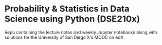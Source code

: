 # Probability & Statistics in Data Science using Python (DSE210x)
Repo containing the lecture notes and weekly Jupyter notebooks along with solutions for the University of San Diego X's MOOC on edX